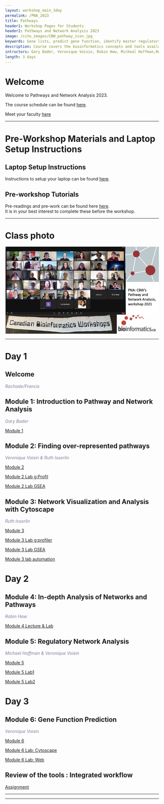 ```yaml
---
layout: workshop_main_3day
permalink: /PNA_2023
title: Pathways
header1: Workshop Pages for Students
header2: Pathways and Network Analysis 2023
image: /site_images/CBW_pathway_icon.jpg
keywords: Gene lists, predict gene function, identify master regulators
description: Course covers the bioinformatics concepts and tools available for interpreting a gene list using pathway and network information. 
intructors: Gary Bader, Veronique Voisin, Robin Haw, Micheal Hoffman,Ruth Isserlin
length: 3 days
---
```

# Welcome 

Welcome to Pathways and Network Analysis 2023.  

The course schedule can be found [here](https://bioinformaticsdotca.github.io/PNA_2023_schedule).  

Meet your faculty [here](https://baderlab.github.io/CBW_Pathways_2021/index.html#meet-your-faculty)  

***

# Pre-Workshop Materials and Laptop Setup Instructions <a id="preworkshop"></a>

## Laptop Setup Instructions

Instructions to setup your laptop can be found [here](https://baderlab.github.io/CBW_Pathways_2020/welcome.html#pre-workshop).

## Pre-workshop Tutorials

Pre-readings and pre-work can be found here [here](https://baderlab.github.io/CBW_Pathways_2020/welcome.html#pre-workshop-tutorials).  
It is in your best interest to complete these before the workshop.

***


# Class photo

<img src="https://github.com/bioinformatics-ca/PNA_2021/blob/master/PNAClass2021.jpg?raw=true" alt="Class Photo" width="750" />

***  

# Day 1 <a id="day1"></a>

##  Welcome 

  *<font color="#827e9c">Rachade/Francis</font>* 

##  Module 1: Introduction to Pathway and Network Analysis 

  *<font color="#827e9c">Gary Bader</font>*
  
  [Module 1](https://baderlab.github.io/CBW_Pathways_2021/intro.html)
    
##  Module 2: Finding over-represented pathways 

  *<font color="#827e9c">Veronique Voisin & Ruth Isserlin</font>*
  
  [Module 2](https://baderlab.github.io/CBW_Pathways_2021/module-2-finding-over-represented-pathways-veronique-voisin.html)
  
  [Module 2 Lab g:Profil](https://baderlab.github.io/CBW_Pathways_2021/gprofiler-lab.html)
  
  [Module 2 Lab GSEA](https://baderlab.github.io/CBW_Pathways_2021/gsea-lab.html)
  
## Module 3: Network Visualization and Analysis with Cytoscape

 *<font color="#827e9c">Ruth Isserlin</font>*  
  
 [Module 3](https://baderlab.github.io/CBW_Pathways_2021/module-3-network-visualization-and-analysis-with-cytoscape.html)
 
 [Module 3 Lab g:profiler](https://baderlab.github.io/CBW_Pathways_2021/gprofiler-mod3.html)
 
 [Module 3 Lab GSEA](https://baderlab.github.io/CBW_Pathways_2021/gsea-mod3.html)
 
 [Module 3 lab automation](https://baderlab.github.io/CBW_Pathways_2021/automation.html)
 
# Day 2 <a id="day2"></a>

##  Module 4: In-depth Analysis of Networks and Pathways

  *<font color="#827e9c">Robin Haw</font>*
  
  [Module 4 Lecture & Lab](https://baderlab.github.io/CBW_Pathways_2021/module-4-in-depth-analysis-of-networks-and-pathways.html)   
  
 
##  Module 5: Regulatory Network Analysis

  *<font color="#827e9c">Michael Hoffman & Veronique Voisin</font>*
  
  [Module 5](https://baderlab.github.io/CBW_Pathways_2021/intro-regulatory-networks.html)
  
  [Module 5 Lab1](https://baderlab.github.io/CBW_Pathways_2021/regulatory-network-chipseq-lab.html)   
  
  [Module 5 Lab2](https://baderlab.github.io/CBW_Pathways_2021/regulatory-network-lab.html)
  
  
# Day 3 <a id="day3"></a>

## Module 6:  Gene Function Prediction

*<font color="#827e9c">Veronique Voisin</font>*

[Module 6](https://baderlab.github.io/CBW_Pathways_2021/module-6-gene-function-prediction.html)

[Module 6 Lab: Cytoscape](https://baderlab.github.io/CBW_Pathways_2021/genemania-cytoscape.html#genemania_cytoscape)

[Module 6 Lab: Web](https://baderlab.github.io/CBW_Pathways_2021/genemania-web.html)
  
## Review of the tools : Integrated workflow

[Assignment](https://baderlab.github.io/CBW_Pathways_2021/integrated-assignment.html) 

***


*** 
